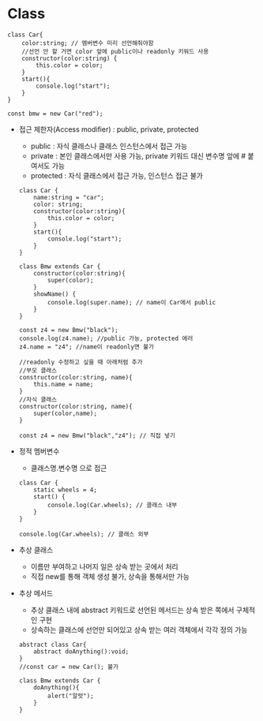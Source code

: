 # Class

```
class Car{
    color:string; // 멤버변수 미리 선언해줘야함
    //선언 안 할 거면 color 앞에 public이나 readonly 키워드 사용
    constructor(color:string) {
        this.color = color;
    }
    start(){
        console.log("start");
    }
}

const bmw = new Car("red");
```

- 접근 제한자(Access modifier) : public, private, protected

  - public : 자식 클래스나 클래스 인스턴스에서 접근 가능
  - private : 본인 클래스에서만 사용 가능, private 키워드 대신 변수명 앞에 # 붙여서도 가능
  - protected : 자식 클래스에서 접근 가능, 인스턴스 접근 불가

  ```
  class Car {
      name:string = "car";
      color: string;
      constructor(color:string){
          this.color = color;
      }
      start(){
          console.log("start");
      }
  }

  class Bmw extends Car {
      constructor(color:string){
          super(color);
      }
      showName() {
          console.log(super.name); // name이 Car에서 public
      }
  }

  const z4 = new Bmw("black");
  console.log(z4.name); //public 가능, protected 에러
  z4.name = "z4"; //name이 readonly면 불가

  //readonly 수정하고 싶을 때 아래처럼 추가
  //부모 클래스
  constructor(color:string, name){
      this.name = name;
  }
  //자식 클래스
  constructor(color:string, name){
      super(color,name);
  }

  const z4 = new Bmw("black","z4"); // 직접 넣기
  ```

- 정적 멤버변수

  - 클래스명.변수명 으로 접근

  ```
  class Car {
      static wheels = 4;
      start() {
          console.log(Car.wheels); // 클래스 내부
      }
  }

  console.log(Car.wheels); // 클래스 외부
  ```

- 추상 클래스

  - 이름만 부여하고 나머지 일은 상속 받는 곳에서 처리
  - 직접 new를 통해 객체 생성 불가, 상속을 통해서만 가능

- 추상 메서드

  - 추상 클래스 내에 abstract 키워드로 선언된 메서드는 상속 받은 쪽에서 구체적인 구현
  - 상속하는 클래스에 선언만 되어있고 상속 받는 여러 객체에서 각각 정의 가능

  ```
  abstract class Car{
      abstract doAnything():void;
  }
  //const car = new Car(); 불가

  class Bmw extends Car {
      doAnything(){
          alert("알럿");
      }
  }
  ```

